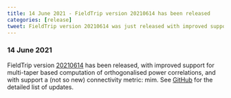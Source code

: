 ```yaml
---
title: 14 June 2021 - FieldTrip version 20210614 has been released
categories: [release]
tweet: FieldTrip version 20210614 was just released with improved support for multi-taper based computation of orthogonalised power correlations, and the multivariate interaction measure (MIM). See http://www.fieldtriptoolbox.org/#14-june-2021
---
```


### 14 June 2021

FieldTrip version [20210614](http://github.com/fieldtrip/fieldtrip/releases/tag/20210614) has been released, with improved support for multi-taper based computation of orthogonalised power correlations, and with support a (not so new) connectivity metric: mim. See [GitHub](https://github.com/fieldtrip/fieldtrip/compare/20210609...20210614) for the detailed list of updates.
